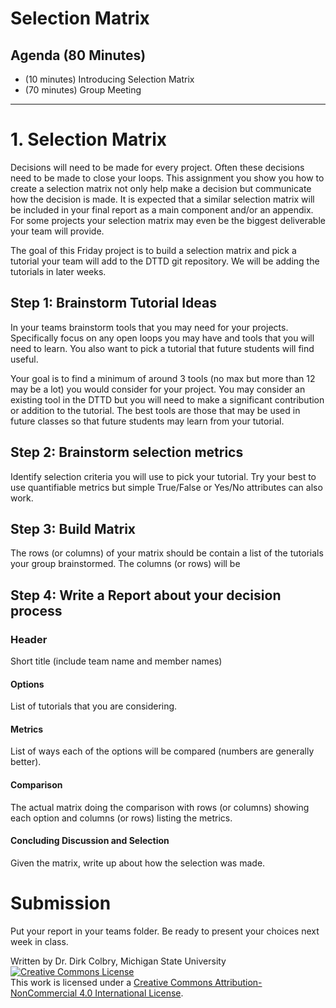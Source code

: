 # Selection Matrix

## Agenda (80 Minutes)

- (10 minutes) Introducing Selection Matrix
- (70 minutes) Group Meeting


---

# 1. Selection Matrix

Decisions will need to be made for every project.  Often these decisions need to be made to close your loops.  This assignment you show you how to create a selection matrix not only help make a decision but communicate how the decision is made.  It is expected that a similar selection matrix will be included in your final report as a main component and/or an appendix.   For some projects your selection matrix may even be the biggest deliverable your team will provide.  

The goal of this Friday project is to build a selection matrix and pick a tutorial your team will add to the DTTD git repository.  We will be adding the tutorials in later weeks. 

## Step 1: Brainstorm Tutorial Ideas

In your teams brainstorm tools that you may need for your projects.  Specifically focus on any open loops you may have and tools that you will need to learn. You also want to pick a tutorial that future students will find useful. 

Your goal is to find a minimum of around 3 tools (no max but more than 12 may be a lot) you would consider for your project.  You may consider an existing tool in the DTTD but you will need to make a significant contribution or addition to the tutorial. The best tools are those that may be used in future classes so that future students may learn from your tutorial. 


## Step 2: Brainstorm selection metrics

Identify selection criteria you will use to pick your tutorial.  Try your best to use quantifiable metrics but simple True/False or Yes/No attributes can also work.  

## Step 3: Build Matrix

The rows (or columns) of your matrix should be contain a list of the tutorials your group brainstormed. The columns (or rows) will be 

## Step 4: Write a Report about your decision process

### Header
Short title (include team name and member names)  

#### Options
List of tutorials that you are considering. 

#### Metrics 
List of ways each of the options will be compared (numbers are generally better). 

#### Comparison
The actual matrix doing the comparison with rows (or columns) showing each option and columns (or rows) listing the metrics.  

#### Concluding Discussion and Selection
Given the matrix, write up about how the selection was made. 


# Submission

Put your report in your teams folder. Be ready to present your choices next week in class.

Written by Dr. Dirk Colbry, Michigan State University
<a rel="license" href="http://creativecommons.org/licenses/by-nc/4.0/"><img alt="Creative Commons License" style="border-width:0" src="https://i.creativecommons.org/l/by-nc/4.0/88x31.png" /></a><br />This work is licensed under a <a rel="license" href="http://creativecommons.org/licenses/by-nc/4.0/">Creative Commons Attribution-NonCommercial 4.0 International License</a>.
